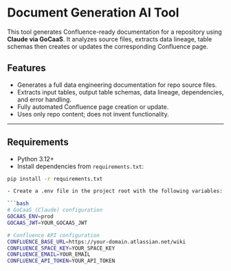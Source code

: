 # Document Generation AI Tool

This tool generates Confluence-ready documentation for a repository using **Claude via GoCaaS**. It analyzes source files, extracts data lineage, table schemas then creates or updates the corresponding Confluence page.

## Features

- Generates a full data engineering documentation for repo source files.
- Extracts input tables, output table schemas, data lineage, dependencies, and error handling.
- Fully automated Confluence page creation or update.
- Uses only repo content; does not invent functionality.

---
## Requirements

- Python 3.12+
- Install dependencies from `requirements.txt`:

```bash
pip install -r requirements.txt

- Create a .env file in the project root with the following variables:

```bash
# GoCaaS (Claude) configuration
GOCAAS_ENV=prod
GOCAAS_JWT=YOUR_GOCAAS_JWT

# Confluence API configuration
CONFLUENCE_BASE_URL=https://your-domain.atlassian.net/wiki
CONFLUENCE_SPACE_KEY=YOUR_SPACE_KEY
CONFLUENCE_EMAIL=YOUR_EMAIL
CONFLUENCE_API_TOKEN=YOUR_API_TOKEN


